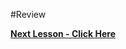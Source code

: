 #Review






__[Next Lesson - Click Here](https://github.com/burnabysouthprogramming/Lessons/blob/master/6b.%20Functions.md)__
